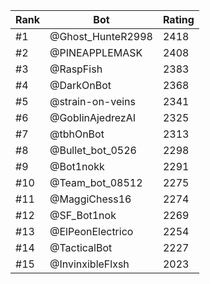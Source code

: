 Rank|Bot|Rating
---|---|---
#1|@Ghost_HunteR2998|2418
#2|@PINEAPPLEMASK|2408
#3|@RaspFish|2383
#4|@DarkOnBot|2368
#5|@strain-on-veins|2341
#6|@GoblinAjedrezAI|2325
#7|@tbhOnBot|2313
#8|@Bullet_bot_0526|2298
#9|@Bot1nokk|2291
#10|@Team_bot_08512|2275
#11|@MaggiChess16|2274
#12|@SF_Bot1nok|2269
#13|@ElPeonElectrico|2254
#14|@TacticalBot|2227
#15|@InvinxibleFlxsh|2023
